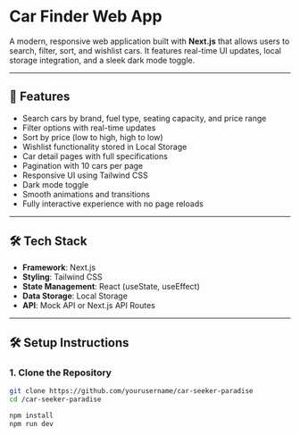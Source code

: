 # Car Finder Web App

A modern, responsive web application built with **Next.js** that allows users to search, filter, sort, and wishlist cars. It features real-time UI updates, local storage integration, and a sleek dark mode toggle.

---

## 🚗 Features

- Search cars by brand, fuel type, seating capacity, and price range
- Filter options with real-time updates
- Sort by price (low to high, high to low)
- Wishlist functionality stored in Local Storage
- Car detail pages with full specifications
- Pagination with 10 cars per page
- Responsive UI using Tailwind CSS
- Dark mode toggle
- Smooth animations and transitions
- Fully interactive experience with no page reloads

---

## 🛠 Tech Stack

- **Framework**: Next.js
- **Styling**: Tailwind CSS
- **State Management**: React (useState, useEffect)
- **Data Storage**: Local Storage
- **API**: Mock API or Next.js API Routes

---


## 🛠️ Setup Instructions

### 1. Clone the Repository

```bash
git clone https://github.com/yourusername/car-seeker-paradise
cd /car-seeker-paradise

npm install
npm run dev
